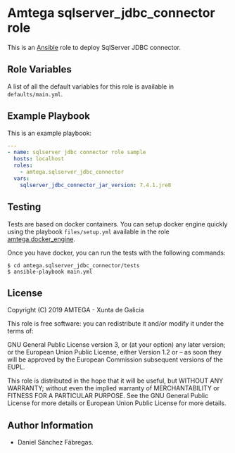 # Amtega sqlserver_jdbc_connector role

This is an [Ansible](http://www.ansible.com) role to deploy SqlServer JDBC connector.

## Role Variables

A list of all the default variables for this role is available in `defaults/main.yml`.

## Example Playbook

This is an example playbook:

``` yaml
---
- name: sqlserver jdbc connector role sample
  hosts: localhost
  roles:  
    - amtega.sqlserver_jdbc_connector
  vars:
    sqlserver_jdbc_connector_jar_version: 7.4.1.jre8
```

## Testing

Tests are based on docker containers. You can setup docker engine quickly using the playbook `files/setup.yml` available in the role [amtega.docker_engine](https://galaxy.ansible.com/amtega/docker_engine).

Once you have docker, you can run the tests with the following commands:

```shell
$ cd amtega.sqlserver_jdbc_connector/tests
$ ansible-playbook main.yml
```

## License

Copyright (C) 2019 AMTEGA - Xunta de Galicia

This role is free software: you can redistribute it and/or modify it under the terms of:

GNU General Public License version 3, or (at your option) any later version; or the European Union Public License, either Version 1.2 or – as soon they will be approved by the European Commission ­subsequent versions of the EUPL.

This role is distributed in the hope that it will be useful, but WITHOUT ANY WARRANTY; without even the implied warranty of MERCHANTABILITY or FITNESS FOR A PARTICULAR PURPOSE.  See the GNU General Public License for more details or European Union Public License for more details.

## Author Information

- Daniel Sánchez Fábregas.
